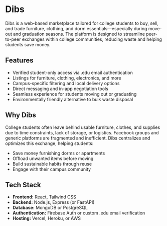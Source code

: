 # Dibs

Dibs is a web-based marketplace tailored for college students to buy, sell, and trade furniture, clothing, and dorm essentials—especially during move-out and graduation seasons. The platform is designed to streamline peer-to-peer exchanges within college communities, reducing waste and helping students save money.

## Features

- Verified student-only access via .edu email authentication
- Listings for furniture, clothing, electronics, and more
- Campus-specific filtering and local delivery options
- Direct messaging and in-app negotiation tools
- Seamless experience for students moving out or graduating
- Environmentally friendly alternative to bulk waste disposal

## Why Dibs

College students often leave behind usable furniture, clothes, and supplies due to time constraints, lack of storage, or logistics. Facebook groups and generic platforms are fragmented and inefficient. Dibs centralizes and optimizes this exchange, helping students:

- Save money furnishing dorms or apartments
- Offload unwanted items before moving
- Build sustainable habits through reuse
- Engage with their campus community

## Tech Stack

- **Frontend:** React, Tailwind CSS
- **Backend:** Node.js, Express (or FastAPI)
- **Database:** MongoDB or PostgreSQL
- **Authentication:** Firebase Auth or custom .edu email verification
- **Hosting:** Vercel, Heroku, or AWS
